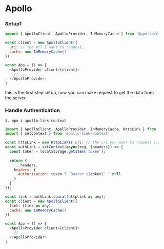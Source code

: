 # Apollo

### Setup1

```js
import { ApolloClient, ApolloProvider, InMemoryCache } from '@apollo/client';

const client = new ApolloClient({
  uri: // the url I want to request,
  cache: new InMemoryCache()
})

const App = () => {
  <ApolloProvider client={client}>
    // ...
  </ApolloProvider>
}
```

this is the first step setup, now you can make request to get the data from the server.



### Handle Authentication

`$. npm i apollo-link-context`

```js
import { ApolloClient, ApolloProvider, InMemoryCache, HttpLink } from '@apollo/client';
import { setContext } from 'apollo-link-context';

const httpLink = new HttpLink({ uri: // the url you want to request });
const authLink = setContext(async(req, {headers}) => {
  const token = localStorage.getItem('token');
  
  return {
    ...headers,
    headers: {
      Authorization: token ? `Bearer ${token}` : null
    }
  }
});

const link = authLink.concat(httpLink as any);
const client = new ApolloClient({
  link: (link as any),
  cache: new InMemoryCache()
})

const App = () => {
  <ApolloProvider client={client}>
    // ...
  </ApolloProvider>
}
```
